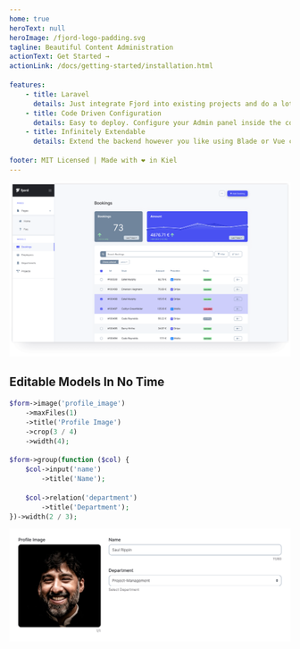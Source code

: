 ```yaml
---
home: true
heroText: null
heroImage: /fjord-logo-padding.svg
tagline: Beautiful Content Administration
actionText: Get Started →
actionLink: /docs/getting-started/installation.html

features:
    - title: Laravel
      details: Just integrate Fjord into existing projects and do a lot with little learning using your knowledge about Laravel standards.
    - title: Code Driven Configuration
      details: Easy to deploy. Configure your Admin panel inside the code.
    - title: Infinitely Extendable
      details: Extend the backend however you like using Blade or Vue components and packages.

footer: MIT Licensed | Made with ❤️ in Kiel
---
```


![Fjord Interface](./fjord_preview.png 'Fjord Interface')

## Editable Models In No Time

```php
$form->image('profile_image')
    ->maxFiles(1)
    ->title('Profile Image')
    ->crop(3 / 4)
    ->width(4);

$form->group(function ($col) {
    $col->input('name')
        ->title('Name');

    $col->relation('department')
        ->title('Department');
})->width(2 / 3);
```

![Fjord Interface](./example_form.png 'Fjord Interface')
